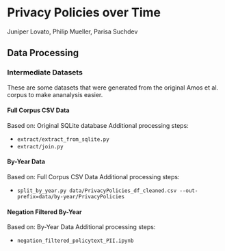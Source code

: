 # Privacy Policies over Time
Juniper Lovato, Philip Mueller, Parisa Suchdev

## Data Processing

### Intermediate Datasets

These are some datasets that were generated from the original Amos et al. corpus to make ananalysis easier.

#### Full Corpus CSV Data

Based on: Original SQLite database
Additional processing steps:
- `extract/extract_from_sqlite.py`
- `extract/join.py`

#### By-Year Data

Based on: Full Corpus CSV Data
Additional processing steps:
- `split_by_year.py data/PrivacyPolicies_df_cleaned.csv --out-prefix=data/by-year/PrivacyPolicies`

#### Negation Filtered By-Year

Based on: By-Year Data
Additional processing steps:
- `negation_filtered_policytext_PII.ipynb`
